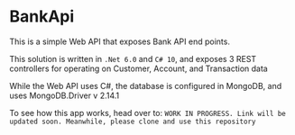 # BankApi
This is a simple Web API that exposes Bank API end points.

This solution is written in ```.Net 6.0``` and ```C# 10```, and exposes 3 REST controllers for operating on Customer, Account, and Transaction data

While the Web API uses C#, the database is configured in MongoDB, and uses MongoDB.Driver v 2.14.1

To see how this app works, head over to: ```WORK IN PROGRESS. Link will be updated soon. Meanwhile, please clone and use this repository```